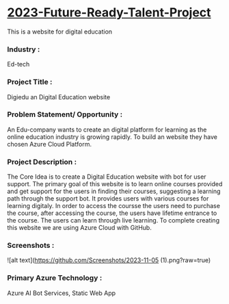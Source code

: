 # <a href="https://aries00021.github.io/Digiedu-an-Digital-Education-website/">2023-Future-Ready-Talent-Project</a>

This is a website for digital education


### Industry :

Ed-tech


### Project Title :

Digiedu an Digital Education website


### Problem Statement/ Opportunity :

An Edu-company wants to create an digital platform for learning as the online education industry is growing rapidly. To build an website they have chosen Azure Cloud Platform.


### Project Description :

The Core Idea is to create a Digital Education website with bot for user support. The primary goal of this website is to learn online courses provided and get support for the users in finding their courses, suggesting a learning path through the support bot. It provides users with various courses for learning digitaly. In order to access the coursse the users need to purchase the course, after accessing the course, the users have lifetime entrance to the course. The users can learn through live learning. To complete creating this website we are using Azure Cloud with GitHub.


### Screenshots : 
![alt text](https://github.com/Screenshots/2023-11-05 (1).png?raw=true)



### Primary Azure Technology :
Azure AI Bot Services, Static Web App
